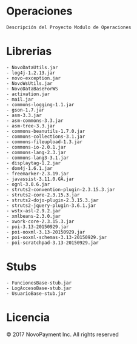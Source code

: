 # Operaciones
	Descripción del Proyecto Modulo de Operaciones
# Librerias
	- NovoDataUtils.jar
	- log4j-1.2.13.jar  
	- novo-exception.jar  
	- NovoWsUtils.jar
	- NovoDataBaseForWS
	- activation.jar
	- mail.jar
	- commons-logging-1.1.jar
	- gson-1.7.jar
	- asm-3.3.jar
	- asm-commons-3.3.jar
	- asm-tree-3.3.jar
	- commons-beanutils-1.7.0.jar
	- commons-collections-3.1.jar
	- commons-fileupload-1.3.jar
	- commons-io-2.0.1.jar
	- commons-lang-2.3.jar
	- commons-lang3-3.1.jar
	- displaytag-1.2.jar
	- dom4j-1.6.1.jar
	- freemarker-2.3.19.jar
	- javassist-3.11.0.GA.jar
	- ognl-3.0.6.jar
	- struts2-convention-plugin-2.3.15.3.jar
	- struts2-core-2.3.15.3.jar
	- struts2-dojo-plugin-2.3.15.3.jar
	- struts2-jquery-plugin-3.6.1.jar
	- wstx-asl-2.9.2.jar
	- xmlbeans-2.3.0.jar
	- xwork-core-2.3.15.3.jar
	- poi-3.13-20150929.jar
	- poi-ooxml-3.13-20150929.jar
	- poi-ooxml-schemas-3.13-20150929.jar
	- poi-scratchpad-3.13-20150929.jar

 
# Stubs
	- FuncionesBase-stub.jar  
	- LogAccesoBase-stub.jar  
	- UsuarioBase-stub.jar 

# Licencia
© 2017 NovoPayment Inc. All rights reserved

